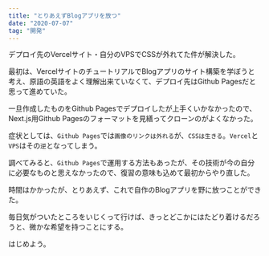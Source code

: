 ```yaml
---
title: "とりあえずBlogアプリを放つ"
date: "2020-07-07"
tag: "開発"
---
```


デプロイ先のVercelサイト・自分のVPSでCSSが外れてた件が解決した。

最初は、VercelサイトのチュートリアルでBlogアプリのサイト構築を学ぼうと考え、原語の英語をよく理解出来ていなくて、デプロイ先はGithub Pagesだと思って進めていた。

一旦作成したものをGithub Pagesでデプロイしたが上手くいかなかったので、Next.js用Github Pagesのフォーマットを見繕ってクローンのがよくなかった。

症状としては、`Github Pages`では`画像のリンクは外れる`が、`CSSは生きる`。`Vercel`と`VPS`はその`逆`となってしまう。

調べてみると、`Github Pages`で運用する方法もあったが、その技術が今の自分に必要なものと思えなかったので、復習の意味も込めて最初からやり直した。

時間はかかったが、とりあえず、これで自作のBlogアプリを野に放つことができた。

毎日気がついたところをいじくって行けば、きっとどこかにはたどり着けるだろうと、微かな希望を持つことにする。

はじめよう。
